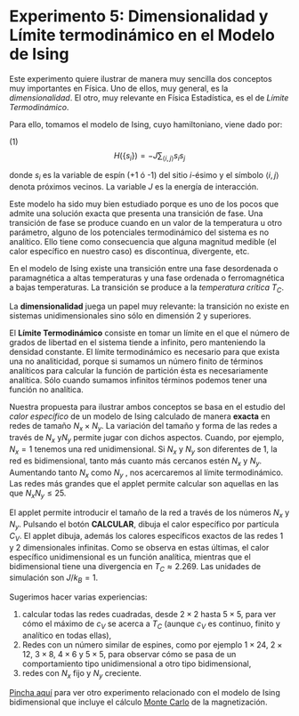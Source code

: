 # Experimento 5: Dimensionalidad y Límite termodinámico en el Modelo de Ising

Este experimento quiere ilustrar de manera muy sencilla dos conceptos muy importantes en Física. Uno de ellos, muy general, es la *dimensionalidad*. El otro, muy relevante en Física Estadística, es el de *Límite Termodinámico*.

Para ello, tomamos el modelo de Ising, cuyo hamiltoniano, viene dado por:

(1)
$$
H\left(\left\{s_{i}\right\}\right)=-J \sum_{\langle i, j\rangle} s_{i} s_{j}
$$

donde $s_i$ es la variable de espín (+1 ó -1) del sitio $i$-ésimo y el símbolo $\langle i, j \rangle$ denota próximos vecinos. La variable $J$ es la energía de interacción.

Este modelo ha sido muy bien estudiado porque es uno de los pocos que admite una solución exacta que presenta una transición de fase. Una transición de fase se produce cuando en un valor de la temperatura u otro parámetro, alguno de los potenciales termodinámico del sistema es no analítico. Ello tiene como consecuencia que alguna magnitud medible (el calor específico en nuestro caso) es discontínua, divergente, etc.

En el modelo de Ising existe una transición entre una fase desordenada o paramagnética a altas temperaturas y una fase ordenada o ferromagnética a bajas temperaturas. La transición se produce a la *temperatura crítica* $T_C$.

La **dimensionalidad** juega un papel muy relevante: la transición no existe en sistemas unidimensionales sino sólo en dimensión 2 y superiores.

El **Límite Termodinámico** consiste en tomar un límite en el que el número de grados de libertad en el sistema tiende a infinito, pero manteniendo la densidad constante. El límite termodinámico es necesario para que exista una no analiticidad, porque si sumamos un número finito de términos analíticos para calcular la función de partición ésta es necesariamente analítica. Sólo cuando sumamos infinitos términos podemos tener una función no analítica.

Nuestra propuesta para ilustrar ambos conceptos se basa en el estudio del *calor específico* de un modelo de Ising calculado de manera **exacta** en redes de tamaño $N_x \times N_y$. La variación del tamaño y forma de las redes a través de $N_x$ y$N_y$ permite jugar con dichos aspectos. Cuando, por ejemplo, $N_x=1$ tenemos una red unidimensional. Si $N_x$ y $N_y$ son diferentes de 1, la red es bidimensional, tanto más cuanto más cercanos estén $N_x$ y $N_y$. Aumentando tanto $N_x$ como $N_y$ , nos acercaremos al límite termodinámico. Las redes más grandes que el applet permite calcular son aquellas en las que $N_xN_y\leq 25$.

El applet permite introducir el tamaño de la red a través de los números $N_x$ y $N_y$. Pulsando el botón **CALCULAR**, dibuja el calor específico por partícula $C_V$. El applet dibuja, además los calores específicos exactos de las redes 1 y 2 dimensionales infinitas. Como se observa en estas últimas, el calor específico unidimensional es un función analítica, mientras que el bidimensional tiene una divergencia en $T_C \approx 2.269$. Las unidades de simulación son $J/k_B = 1$.

Sugerimos hacer varias experiencias:
1. calcular todas las redes cuadradas, desde $2 \times 2$ hasta $5 \times 5$, para ver cómo el máximo de $c_V$ se acerca a $T_C$ (aunque $c_V$ es continuo, finito y analítico en todas ellas),
2. Redes con un número similar de espines, como por ejemplo $1 \times 24$, $2 \times 12$, $3 \times 8$, $4 \times 6$ y $5 \times 5$, para observar cómo se pasa de un comportamiento tipo unidimensional a otro tipo bidimensional,
3. redes con $N_x$ fijo y $N_y$ creciente.

[Pincha aquí](/11-Modelo_de_Ising.md) para ver otro experimento relacionado con el modelo de Ising bidimensional que incluye el cálculo [Monte Carlo](valbuena.fis.ucm.es/expint/html/fises/MonteCarlo/MonteCarlo.html) de la magnetización.
